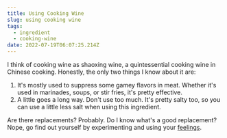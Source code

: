 ```yaml
---
title: Using Cooking Wine
slug: using cooking wine
tags:
  - ingredient
  - cooking-wine
date: 2022-07-19T06:07:25.214Z
---
```


I think of cooking wine as shaoxing wine, a quintessential cooking wine in Chinese cooking. Honestly, the only two things I know about it are:

1. It's mostly used to suppress some gamey flavors in meat. Whether it's used in marinades, soups, or stir fries, it's pretty effective.
1. A little goes a long way. Don't use too much. It's pretty salty too, so you can use a little less salt when using this ingredient.

Are there replacements? Probably. Do I know what's a good replacement? Nope, go find out yourself by experimenting and using your [feelings](/principles/cooking-with-feelings).
